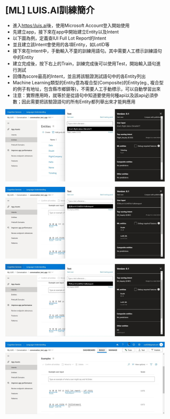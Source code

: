 # [ML] LUIS.AI訓練簡介

- 進入[https:\\luis.ai](https://luis.ai)後，使用Microsoft Account登入開始使用
- 先建立app，接下來在app中開始建立Entity以及Intent
- 以下圖為例，定義查IUI Full Lot Report的Intent
- 並且建立該Intent會使用的各項Entity，如LotID等
- 接下來在Intent中，手動輸入不童的訓練用語句。其中需要人工標示訓練語句中的Entity
- 建立完成後，按下右上的Train，訓練完成後可以使用Test，開始輸入語句進行測試
- 回傳為score最高的Intent，並且將該驗證測試語句中的各Entity列出
- Machine Learning類型的Entity意為複合型(Composite)的Entity(eg., 複合型的例子有地址，包含縣市鄉鎮等)，不需要人工手動標示，可以自動學習出來
- 注意：實際應用時，就等於是從語句中知道要使用何種api以及該api必須參數；因此需要把該驗證語句的所有Entity都列舉出來才能夠應用

![%5BML%5D%20LUIS%20AI%E8%A8%93%E7%B7%B4%E7%B0%A1%E4%BB%8B%2096bc68cf33f84f1aa8ebd01c43defb70/LUIS.AI.jpg](%5BML%5D%20LUIS%20AI%E8%A8%93%E7%B7%B4%E7%B0%A1%E4%BB%8B%2096bc68cf33f84f1aa8ebd01c43defb70/LUIS.AI.jpg)

![%5BML%5D%20LUIS%20AI%E8%A8%93%E7%B7%B4%E7%B0%A1%E4%BB%8B%2096bc68cf33f84f1aa8ebd01c43defb70/LUIS.AI_IUI-1.jpg](%5BML%5D%20LUIS%20AI%E8%A8%93%E7%B7%B4%E7%B0%A1%E4%BB%8B%2096bc68cf33f84f1aa8ebd01c43defb70/LUIS.AI_IUI-1.jpg)

![%5BML%5D%20LUIS%20AI%E8%A8%93%E7%B7%B4%E7%B0%A1%E4%BB%8B%2096bc68cf33f84f1aa8ebd01c43defb70/LUIS.AI_IUI-2.jpg](%5BML%5D%20LUIS%20AI%E8%A8%93%E7%B7%B4%E7%B0%A1%E4%BB%8B%2096bc68cf33f84f1aa8ebd01c43defb70/LUIS.AI_IUI-2.jpg)

![%5BML%5D%20LUIS%20AI%E8%A8%93%E7%B7%B4%E7%B0%A1%E4%BB%8B%2096bc68cf33f84f1aa8ebd01c43defb70/LUIS.AI_IUI-3.jpg](%5BML%5D%20LUIS%20AI%E8%A8%93%E7%B7%B4%E7%B0%A1%E4%BB%8B%2096bc68cf33f84f1aa8ebd01c43defb70/LUIS.AI_IUI-3.jpg)